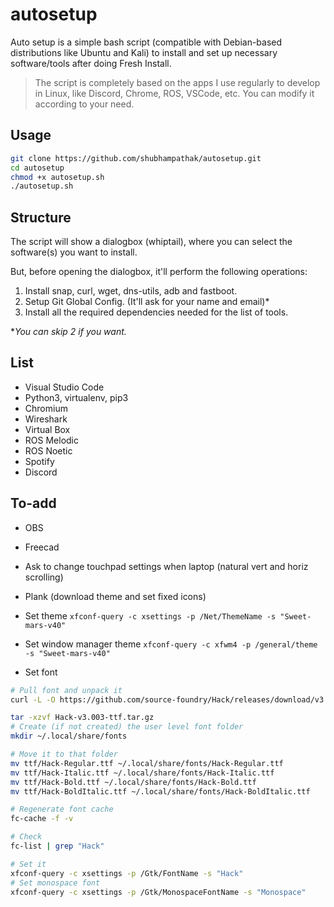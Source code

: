 # autosetup
Auto setup is a simple bash script (compatible with Debian-based distributions like Ubuntu and Kali) to install and set up necessary software/tools after doing Fresh Install.

> The script is completely based on the apps I use regularly to develop in Linux, like Discord, Chrome, ROS, VSCode, etc.
> You can modify it according to your need.

## Usage

```bash
git clone https://github.com/shubhampathak/autosetup.git
cd autosetup
chmod +x autosetup.sh
./autosetup.sh
```
## Structure

The script will show a dialogbox (whiptail), where you can select the software(s) you want to install. 

But, before opening the dialogbox, it'll perform the following operations:

1. Install snap, curl, wget, dns-utils, adb and fastboot.
2. Setup Git Global Config. (It'll ask for your name and email)*
3. Install all the required dependencies needed for the list of tools.

**You can skip 2 if you want.*

## List

* Visual Studio Code
* Python3, virtualenv, pip3
* Chromium
* Wireshark
* Virtual Box
* ROS Melodic
* ROS Noetic
* Spotify
* Discord

## To-add
* OBS
* Freecad

* Ask to change touchpad settings when laptop (natural vert and horiz scrolling)
* Plank (download theme and set fixed icons)
* Set theme `xfconf-query -c xsettings -p /Net/ThemeName -s "Sweet-mars-v40"`
* Set window manager theme `xfconf-query -c xfwm4 -p /general/theme -s "Sweet-mars-v40"`
* Set font 
```bash
# Pull font and unpack it
curl -L -O https://github.com/source-foundry/Hack/releases/download/v3.003/Hack-v3.003-ttf.tar.gz

tar -xzvf Hack-v3.003-ttf.tar.gz
# Create (if not created) the user level font folder
mkdir ~/.local/share/fonts

# Move it to that folder
mv ttf/Hack-Regular.ttf ~/.local/share/fonts/Hack-Regular.ttf
mv ttf/Hack-Italic.ttf ~/.local/share/fonts/Hack-Italic.ttf
mv ttf/Hack-Bold.ttf ~/.local/share/fonts/Hack-Bold.ttf
mv ttf/Hack-BoldItalic.ttf ~/.local/share/fonts/Hack-BoldItalic.ttf

# Regenerate font cache
fc-cache -f -v

# Check
fc-list | grep "Hack"

# Set it 
xfconf-query -c xsettings -p /Gtk/FontName -s "Hack"
# Set monospace font
xfconf-query -c xsettings -p /Gtk/MonospaceFontName -s "Monospace"
```




